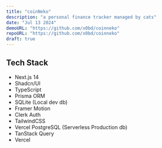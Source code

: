 ```yaml
---
title: "coinNeko"
description: "a personal finance tracker managed by cats"
date: "Jul 13 2024"
demoURL: "https://github.com/x0bd/coinneko"
repoURL: "https://github.com/x0bd/coinneko"
draft: true
---
```


## Tech Stack

-   Next.js 14
-   Shadcn/UI
-   TypeScript
-   Prisma ORM
-   SQLite (Local dev db)
-   Framer Motion
-   Clerk Auth
-   TailwindCSS
-   Vercel PostgreSQL (Serverless Production db)
-   TanStack Query
-   Vercel
